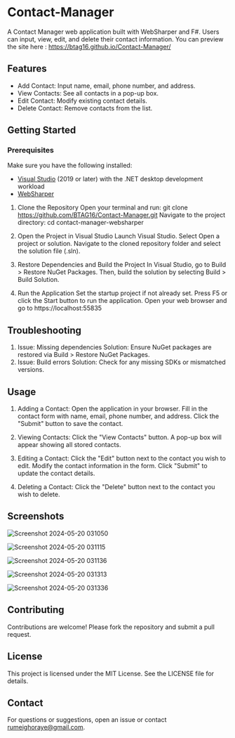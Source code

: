 # Contact-Manager
A Contact Manager web application built with WebSharper and F#. Users can input, view, edit, and delete their contact information.
You can preview the site here : https://btag16.github.io/Contact-Manager/

## Features

- Add Contact: Input name, email, phone number, and address.
- View Contacts: See all contacts in a pop-up box.
- Edit Contact: Modify existing contact details.
- Delete Contact: Remove contacts from the list.

## Getting Started

### Prerequisites
Make sure you have the following installed:

- [Visual Studio](https://visualstudio.microsoft.com/) (2019 or later) with the .NET desktop development workload
- [WebSharper](https://websharper.com/downloads)

1. Clone the Repository
   Open your terminal and run:
     git clone https://github.com/BTAG16/Contact-Manager.git
   Navigate to the project directory:
    cd contact-manager-websharper
    
2. Open the Project in Visual Studio
    Launch Visual Studio.
    Select Open a project or solution.
    Navigate to the cloned repository folder and select the solution file (.sln).

3. Restore Dependencies and Build the Project
    In Visual Studio, go to Build > Restore NuGet Packages.
    Then, build the solution by selecting Build > Build Solution.
   
4. Run the Application
    Set the startup project if not already set.
    Press F5 or click the Start button to run the application.
    Open your web browser and go to https://localhost:55835

   
## Troubleshooting
1. Issue: Missing dependencies
  Solution: Ensure NuGet packages are restored via Build > Restore NuGet Packages.
2. Issue: Build errors
  Solution: Check for any missing SDKs or mismatched versions.

  
## Usage
1.  Adding a Contact:
    Open the application in your browser.
    Fill in the contact form with name, email, phone number, and address.
    Click the "Submit" button to save the contact.
    
2.  Viewing Contacts:
    Click the "View Contacts" button.
    A pop-up box will appear showing all stored contacts.
    
3.  Editing a Contact:
    Click the "Edit" button next to the contact you wish to edit.
    Modify the contact information in the form.
    Click "Submit" to update the contact details.
    
4.  Deleting a Contact:
    Click the "Delete" button next to the contact you wish to delete.
    
## Screenshots
![Screenshot 2024-05-20 031050](https://github.com/BTAG16/Contact-Manager/assets/128963075/58c6fc74-561f-48e1-95f9-9900df73823c)

![Screenshot 2024-05-20 031115](https://github.com/BTAG16/Contact-Manager/assets/128963075/d63f6d5a-2e5f-4352-a4e3-64addafdc465)

![Screenshot 2024-05-20 031136](https://github.com/BTAG16/Contact-Manager/assets/128963075/ef8e76c7-c2fb-4f04-ad65-3f5110e5ab7a)

![Screenshot 2024-05-20 031313](https://github.com/BTAG16/Contact-Manager/assets/128963075/47b1aab8-aab2-46d3-b535-a4b185230c1b)

![Screenshot 2024-05-20 031336](https://github.com/BTAG16/Contact-Manager/assets/128963075/7fe064f7-e157-4868-a529-bf725db8f650)

## Contributing
  Contributions are welcome! Please fork the repository and submit a pull request.

## License
  This project is licensed under the MIT License. See the LICENSE file for details.

## Contact
  For questions or suggestions, open an issue or contact rumeighoraye@gmail.com.
